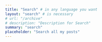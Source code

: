 ```yaml
---
title: "Search" # in any language you want
layout: "search" # is necessary
# url: "/archive"
# description: "Description for Search"
summary: "search"
placeholder: "Search all my posts"
---
```

